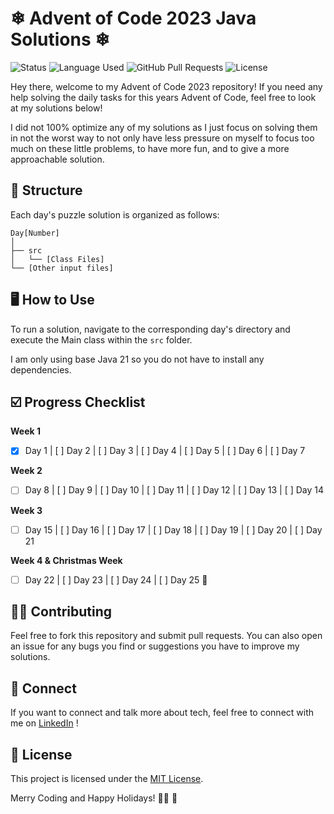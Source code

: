 # ❄ Advent of Code 2023 Java Solutions ❄︎

![Status](https://img.shields.io/badge/status-active-success.svg)
![Language Used](https://img.shields.io/github/languages/top/soradotwav/adventofcode2023)
![GitHub Pull Requests](https://img.shields.io/github/issues/soradotwav/adventofcode2023.svg)
![License](https://img.shields.io/badge/license-MIT-blue.svg)



Hey there, welcome to my Advent of Code 2023 repository! If you need any help solving the daily tasks for this years Advent of Code, feel free to look at my solutions below!

I did not 100% optimize any of my solutions as I just focus on solving them in not the worst way to not only have less pressure on myself to focus too much on these little problems, to have more fun, and to give a more approachable solution.

## 📁 Structure

Each day's puzzle solution is organized as follows:

```
Day[Number]
│
├── src
│   └── [Class Files]
└── [Other input files]
```

## 🖥️ How to Use

To run a solution, navigate to the corresponding day's directory and execute the Main class within the `src` folder.

I am only using base Java 21 so you do not have to install any dependencies.

## ☑️ Progress Checklist

**Week 1**
- [x] Day 1 | [ ] Day 2 | [ ] Day 3 | [ ] Day 4 | [ ] Day 5 | [ ] Day 6 | [ ] Day 7

**Week 2**
- [ ] Day 8 | [ ] Day 9 | [ ] Day 10 | [ ] Day 11 | [ ] Day 12 | [ ] Day 13 | [ ] Day 14

**Week 3**
- [ ] Day 15 | [ ] Day 16 | [ ] Day 17 | [ ] Day 18 | [ ] Day 19 | [ ] Day 20 | [ ] Day 21

**Week 4 & Christmas Week**
- [ ] Day 22 | [ ] Day 23 | [ ] Day 24 | [ ] Day 25 🌟

## 🤝🏻 Contributing

Feel free to fork this repository and submit pull requests. You can also open an issue for any bugs you find or suggestions you have to improve my solutions.

## 💬 Connect

If you want to connect and talk more about tech, feel free to connect with me on [LinkedIn](https://linkedin.com/in/wocheslander) !

## 📜 License

This project is licensed under the [MIT License](LICENSE).

Merry Coding and Happy Holidays! 🎅🏻 🎁
